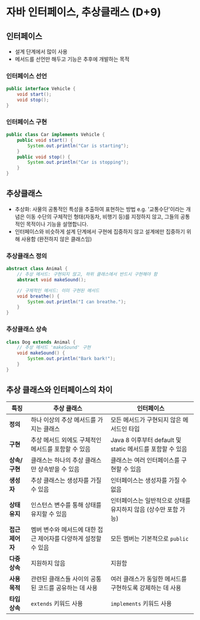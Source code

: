 # 자바 인터페이스, 추상클래스 (D+9)

## 인터페이스
- 설계 단계에서 많이 사용
- 메서드를 선언만 해두고 기능은 추후에 개발하는 목적

### 인터페이스 선언
```java
public interface Vehicle {
    void start();
    void stop();
}
```
### 인터페이스 구현
```java
public class Car implements Vehicle {
    public void start() {
        System.out.println("Car is starting");
    }
    public void stop() {
        System.out.println("Car is stopping");
    }
}
```

## 추상클래스
- 추상화: 사물의 공통적인 특성을 추출하여 표현하는 방법
e.g. '교통수단'이라는 개념은 이동 수단의 구체적인 형태(자동차, 비행기 등)를 지정하지 않고, 그들의 공통적인 목적이나 기능을 설명합니다.
- 인터페이스와 비슷하게 설계 단계에서 구현에 집중하지 않고 설계에만 집중하기 위해 사용함 (완전하지 않은 클래스임)

### 추상클래스 정의
```java
abstract class Animal {
    // 추상 메서드: 구현되지 않고, 하위 클래스에서 반드시 구현해야 함
    abstract void makeSound();

    // 구체적인 메서드: 이미 구현된 메서드
    void breathe() {
        System.out.println("I can breathe.");
    }
}
```

### 추상클래스 상속
```java
class Dog extends Animal {
    // 추상 메서드 'makeSound' 구현
    void makeSound() {
        System.out.println("Bark bark!");
    }
}
```

## 추상 클래스와 인터페이스의 차이

| 특징 | 추상 클래스 | 인터페이스 |
| --- | --- | --- |
| **정의** | 하나 이상의 추상 메서드를 가지는 클래스 | 모든 메서드가 구현되지 않은 메서드인 타입 |
| **구현** | 추상 메서드 외에도 구체적인 메서드를 포함할 수 있음 | Java 8 이후부터 default 및 static 메서드를 포함할 수 있음 |
| **상속/구현** | 클래스는 하나의 추상 클래스만 상속받을 수 있음 | 클래스는 여러 인터페이스를 구현할 수 있음 |
| **생성자** | 추상 클래스는 생성자를 가질 수 있음 | 인터페이스는 생성자를 가질 수 없음 |
| **상태 유지** | 인스턴스 변수를 통해 상태를 유지할 수 있음 | 인터페이스는 일반적으로 상태를 유지하지 않음 (상수만 포함 가능) |
| **접근 제어자** | 멤버 변수와 메서드에 대한 접근 제어자를 다양하게 설정할 수 있음 | 모든 멤버는 기본적으로 `public` |
| **다중 상속** | 지원하지 않음 | 지원함 |
| **사용 목적** | 관련된 클래스들 사이의 공통된 코드를 공유하는 데 사용 | 여러 클래스가 동일한 메서드를 구현하도록 강제하는 데 사용 |
| **타입 상속** | `extends` 키워드 사용 | `implements` 키워드 사용 |
